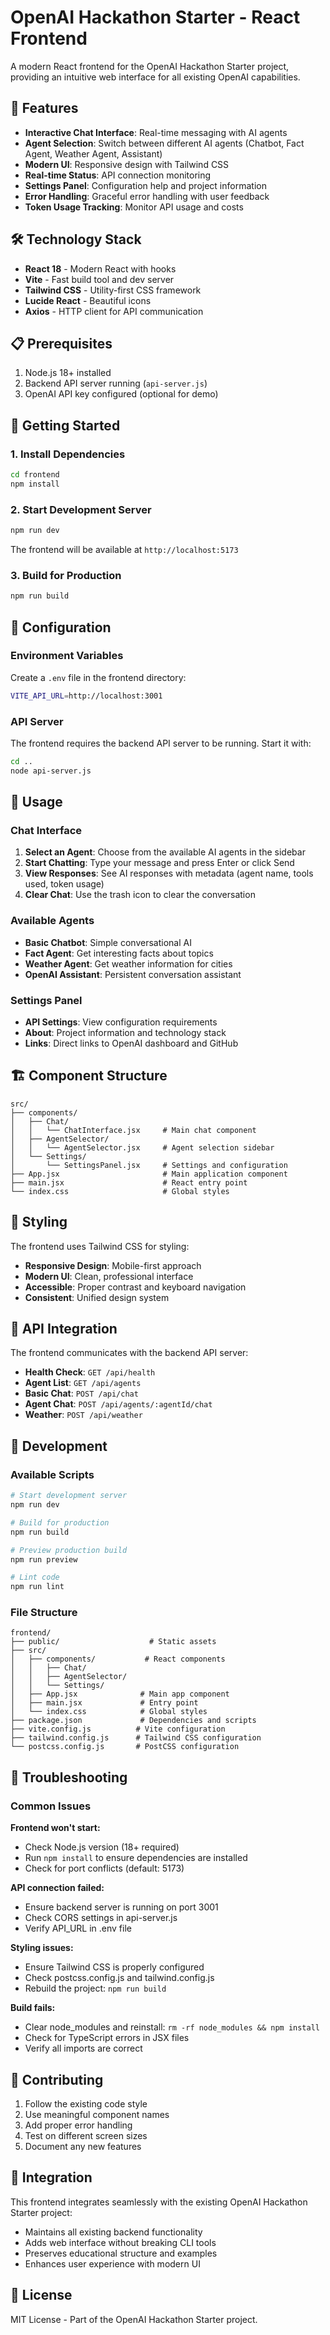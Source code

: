 # OpenAI Hackathon Starter - React Frontend

A modern React frontend for the OpenAI Hackathon Starter project, providing an intuitive web interface for all existing OpenAI capabilities.

## 🚀 Features

- **Interactive Chat Interface**: Real-time messaging with AI agents
- **Agent Selection**: Switch between different AI agents (Chatbot, Fact Agent, Weather Agent, Assistant)
- **Modern UI**: Responsive design with Tailwind CSS
- **Real-time Status**: API connection monitoring
- **Settings Panel**: Configuration help and project information
- **Error Handling**: Graceful error handling with user feedback
- **Token Usage Tracking**: Monitor API usage and costs

## 🛠️ Technology Stack

- **React 18** - Modern React with hooks
- **Vite** - Fast build tool and dev server
- **Tailwind CSS** - Utility-first CSS framework
- **Lucide React** - Beautiful icons
- **Axios** - HTTP client for API communication

## 📋 Prerequisites

1. Node.js 18+ installed
2. Backend API server running (`api-server.js`)
3. OpenAI API key configured (optional for demo)

## 🚦 Getting Started

### 1. Install Dependencies

```bash
cd frontend
npm install
```

### 2. Start Development Server

```bash
npm run dev
```

The frontend will be available at `http://localhost:5173`

### 3. Build for Production

```bash
npm run build
```

## 🔧 Configuration

### Environment Variables

Create a `.env` file in the frontend directory:

```bash
VITE_API_URL=http://localhost:3001
```

### API Server

The frontend requires the backend API server to be running. Start it with:

```bash
cd ..
node api-server.js
```

## 🎯 Usage

### Chat Interface

1. **Select an Agent**: Choose from the available AI agents in the sidebar
2. **Start Chatting**: Type your message and press Enter or click Send
3. **View Responses**: See AI responses with metadata (agent name, tools used, token usage)
4. **Clear Chat**: Use the trash icon to clear the conversation

### Available Agents

- **Basic Chatbot**: Simple conversational AI
- **Fact Agent**: Get interesting facts about topics
- **Weather Agent**: Get weather information for cities
- **OpenAI Assistant**: Persistent conversation assistant

### Settings Panel

- **API Settings**: View configuration requirements
- **About**: Project information and technology stack
- **Links**: Direct links to OpenAI dashboard and GitHub

## 🏗️ Component Structure

```
src/
├── components/
│   ├── Chat/
│   │   └── ChatInterface.jsx     # Main chat component
│   ├── AgentSelector/
│   │   └── AgentSelector.jsx     # Agent selection sidebar
│   └── Settings/
│       └── SettingsPanel.jsx     # Settings and configuration
├── App.jsx                       # Main application component
├── main.jsx                      # React entry point
└── index.css                     # Global styles
```

## 🎨 Styling

The frontend uses Tailwind CSS for styling:

- **Responsive Design**: Mobile-first approach
- **Modern UI**: Clean, professional interface
- **Accessible**: Proper contrast and keyboard navigation
- **Consistent**: Unified design system

## 🔌 API Integration

The frontend communicates with the backend API server:

- **Health Check**: `GET /api/health`
- **Agent List**: `GET /api/agents`
- **Basic Chat**: `POST /api/chat`
- **Agent Chat**: `POST /api/agents/:agentId/chat`
- **Weather**: `POST /api/weather`

## 🧪 Development

### Available Scripts

```bash
# Start development server
npm run dev

# Build for production
npm run build

# Preview production build
npm run preview

# Lint code
npm run lint
```

### File Structure

```
frontend/
├── public/                    # Static assets
├── src/
│   ├── components/           # React components
│   │   ├── Chat/
│   │   ├── AgentSelector/
│   │   └── Settings/
│   ├── App.jsx              # Main app component
│   ├── main.jsx             # Entry point
│   └── index.css            # Global styles
├── package.json             # Dependencies and scripts
├── vite.config.js          # Vite configuration
├── tailwind.config.js      # Tailwind CSS configuration
└── postcss.config.js       # PostCSS configuration
```

## 🚨 Troubleshooting

### Common Issues

**Frontend won't start:**
- Check Node.js version (18+ required)
- Run `npm install` to ensure dependencies are installed
- Check for port conflicts (default: 5173)

**API connection failed:**
- Ensure backend server is running on port 3001
- Check CORS settings in api-server.js
- Verify API_URL in .env file

**Styling issues:**
- Ensure Tailwind CSS is properly configured
- Check postcss.config.js and tailwind.config.js
- Rebuild the project: `npm run build`

**Build fails:**
- Clear node_modules and reinstall: `rm -rf node_modules && npm install`
- Check for TypeScript errors in JSX files
- Verify all imports are correct

## 📝 Contributing

1. Follow the existing code style
2. Use meaningful component names
3. Add proper error handling
4. Test on different screen sizes
5. Document any new features

## 🔗 Integration

This frontend integrates seamlessly with the existing OpenAI Hackathon Starter project:

- Maintains all existing backend functionality
- Adds web interface without breaking CLI tools
- Preserves educational structure and examples
- Enhances user experience with modern UI

## 📄 License

MIT License - Part of the OpenAI Hackathon Starter project.
